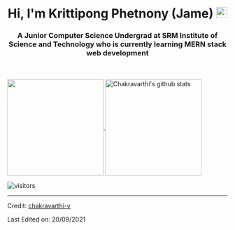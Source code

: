 <h1 align="center">Hi, I'm Krittipong Phetnony (Jame) <img src="https://media.giphy.com/media/hvRJCLFzcasrR4ia7z/giphy.gif" width="25px"></h1>
<h3 align="center">A Junior Computer Science Undergrad at SRM Institute of Science and Technology who is currently learning MERN stack web development</h3>

<br>

<br>

  <a href="https://github.com/Jaaame">
    <img align="center" src="https://github-readme-stats.vercel.app/api/top-langs/?username=Jaaame&hide=ASP.NET,jupyter%20notebook&theme=dark&hide_langs_below=1" height="220px"/>
  </a>
  <a href="https://github.com/Jaaame">
   <img align="center" src="https://github-readme-stats.vercel.app/api?username=Jaaame&count_private=true&hide=stars&show_icons=true&theme=dark&line_height=27" alt="Chakravarthi's github stats" height="220px" />
  </a>



![visitors](https://visitor-badge.laobi.icu/badge?page_id=Jaaame.408179647)

------

Credit: [chakravarthi-v](https://github.com/chakravarthi-v)

Last Edited on: 20/09/2021




